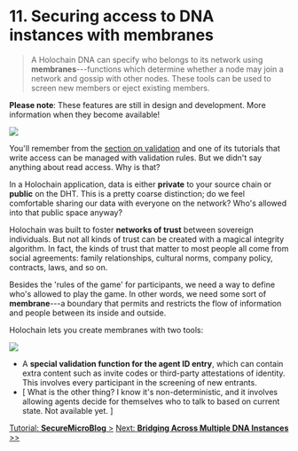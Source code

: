 # 11. Securing access to DNA instances with membranes

> A Holochain DNA can specify who belongs to its network using **membranes**---functions which determine whether a node may join a network and gossip with other nodes. These tools can be used to screen new members or eject existing members.

**Please note**: These features are still in design and development. More information when they become available!

![](https://i.imgur.com/91Hclc7.jpg)

You'll remember from the [section on validation](../7_validation) and one of its tutorials that write access can be managed with validation rules. But we didn't say anything about read access. Why is that?

In a Holochain application, data is either **private** to your source chain or **public** on the DHT. This is a pretty coarse distinction; do we feel comfortable sharing our data with everyone on the network? Who's allowed into that public space anyway?

Holochain was built to foster **networks of trust** between sovereign individuals. But not all kinds of trust can be created with a magical integrity algorithm. In fact, the kinds of trust that matter to most people all come from social agreements: family relationships, cultural norms, company policy, contracts, laws, and so on.

Besides the 'rules of the game' for participants, we need a way to define who's allowed to play the game. In other words, we need some sort of **membrane**---a boundary that permits and restricts the flow of information and people between its inside and outside.

Holochain lets you create membranes with two tools:

![](https://i.imgur.com/hjrpgey.jpg)
* A **special validation function for the agent ID entry**, which can contain extra content such as invite codes or third-party attestations of identity. This involves every participant in the screening of new entrants.
* [ What is the other thing? I know it's non-deterministic, and it involves allowing agents decide for themselves who to talk to based on current state. Not available yet. ]

[Tutorial: **SecureMicroBlog** >](#)
[Next: **Bridging Across Multiple DNA Instances** >>](../12_bridging)
